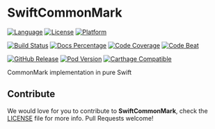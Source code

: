 # SwiftCommonMark

[![Language](https://img.shields.io/badge/swift-4.1-orange.svg)](https://swift.org/)
[![License](https://img.shields.io/github/license/codytwinton/SwiftCommonMark.svg)](LICENSE)
[![Platform](https://img.shields.io/cocoapods/p/SwiftCommonMark.svg)](http://cocoapods.org/pods/SwiftCommonMark)

[![Build Status](https://travis-ci.org/codytwinton/SwiftCommonMark.svg?branch=master)](https://travis-ci.org/codytwinton/SwiftCommonMark)
[![Docs Percentage](https://img.shields.io/cocoapods/metrics/doc-percent/SwiftCommonMark.svg)](http://cocoadocs.org/docsets/SwiftCommonMark)
[![Code Coverage](https://codecov.io/gh/codytwinton/SwiftCommonMark/branch/master/graph/badge.svg)](https://codecov.io/gh/codytwinton/SwiftCommonMark)
[![Code Beat](https://codebeat.co/badges/661e29b9-8711-4203-ab52-ccf06695277e)](https://codebeat.co/projects/github-com-codytwinton-swiftcommonmark-master)

[![GitHub Release](https://img.shields.io/github/release/codytwinton/SwiftCommonMark.svg)](https://GitHub.com/codytwinton/SwiftCommonMark/releases/)
[![Pod Version](https://img.shields.io/cocoapods/v/SwiftCommonMark.svg)](http://cocoapods.org/pods/SwiftCommonMark)
[![Carthage Compatible](https://img.shields.io/badge/Carthage-compatible-4BC51D.svg)](https://github.com/Carthage/Carthage)

CommonMark implementation in pure Swift

## Contribute

We would love for you to contribute to **SwiftCommonMark**, check the [LICENSE](LICENSE) file for more info. Pull
Requests welcome!
